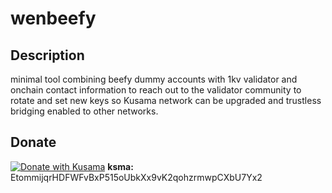 # wenbeefy

## Description
minimal tool combining beefy dummy accounts with 1kv validator and onchain
contact information to reach out to the validator community to rotate and set
new keys so Kusama network can be upgraded and trustless bridging enabled
to other networks.

## Donate
[![Donate with Kusama](images/donage.png)](ksma:EtommijqrHDFWFvBxP515oUbkXx9vK2qohzrmwpCXbU7Yx2)
**ksma:** EtommijqrHDFWFvBxP515oUbkXx9vK2qohzrmwpCXbU7Yx2
